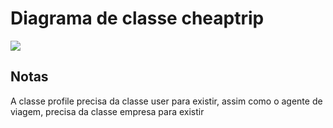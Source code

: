 # Diagrama de classe cheaptrip


<img src='http://thiagomendes.dev.br/wp-content/uploads/2021/09/classe-cheaptrip.png' >

## Notas

A classe profile precisa da classe user para existir, assim como o agente de viagem, 
precisa da classe empresa para existir